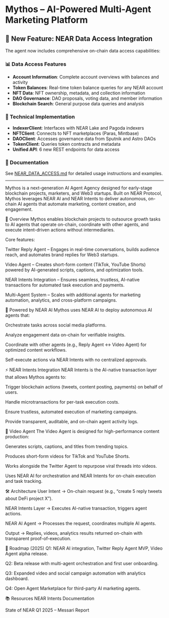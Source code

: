# Mythos – AI-Powered Multi-Agent Marketing Platform

## 🚀 New Feature: NEAR Data Access Integration

The agent now includes comprehensive on-chain data access capabilities:

### 📊 Data Access Features
- **Account Information**: Complete account overviews with balances and activity
- **Token Balances**: Real-time token balance queries for any NEAR account
- **NFT Data**: NFT ownership, metadata, and collection information
- **DAO Governance**: DAO proposals, voting data, and member information
- **Blockchain Search**: General purpose data queries and analysis

### 🔧 Technical Implementation
- **IndexerClient**: Interfaces with NEAR Lake and Pagoda indexers
- **NFTClient**: Connects to NFT marketplaces (Paras, Mintbase)
- **DAOClient**: Accesses governance data from Sputnik and Astro DAOs
- **TokenClient**: Queries token contracts and metadata
- **Unified API**: 6 new REST endpoints for data access

### 📖 Documentation
See [NEAR_DATA_ACCESS.md](./NEAR_DATA_ACCESS.md) for detailed usage instructions and examples.

---

Mythos is a next-generation AI Agent Agency designed for early-stage blockchain projects, marketers, and Web3 startups.
Built on NEAR Protocol, Mythos leverages NEAR AI and NEAR Intents to deliver autonomous, on-chain AI agents that automate marketing, content creation, and engagement.

🚀 Overview
Mythos enables blockchain projects to outsource growth tasks to AI agents that operate on-chain, coordinate with other agents, and execute intent-driven actions without intermediaries.

Core features:

Twitter Reply Agent – Engages in real-time conversations, builds audience reach, and automates brand replies for Web3 startups.

Video Agent – Creates short-form content (TikTok, YouTube Shorts) powered by AI-generated scripts, captions, and optimization tools.

NEAR Intents Integration – Ensures seamless, trustless, AI-native transactions for automated task execution and payments.

Multi-Agent System – Scales with additional agents for marketing automation, analytics, and cross-platform campaigns.

🧠 Powered by NEAR AI
Mythos uses NEAR AI to deploy autonomous AI agents that:

Orchestrate tasks across social media platforms.

Analyze engagement data on-chain for verifiable insights.

Coordinate with other agents (e.g., Reply Agent ↔ Video Agent) for optimized content workflows.

Self-execute actions via NEAR Intents with no centralized approvals.

⚡ NEAR Intents Integration
NEAR Intents is the AI-native transaction layer that allows Mythos agents to:

Trigger blockchain actions (tweets, content posting, payments) on behalf of users.

Handle microtransactions for per-task execution costs.

Ensure trustless, automated execution of marketing campaigns.

Provide transparent, auditable, and on-chain agent activity logs.

🎥 Video Agent
The Video Agent is designed for high-performance content production:

Generates scripts, captions, and titles from trending topics.

Produces short-form videos for TikTok and YouTube Shorts.

Works alongside the Twitter Agent to repurpose viral threads into videos.

Uses NEAR AI for orchestration and NEAR Intents for on-chain execution and task tracking.

🛠 Architecture
User Intent → On-chain request (e.g., “create 5 reply tweets about DeFi project X”).

NEAR Intents Layer → Executes AI-native transaction, triggers agent actions.

NEAR AI Agent → Processes the request, coordinates multiple AI agents.

Output → Replies, videos, analytics results returned on-chain with transparent proof-of-execution.

📅 Roadmap (2025)
Q1: NEAR AI integration, Twitter Reply Agent MVP, Video Agent alpha release.

Q2: Beta release with multi-agent orchestration and first user onboarding.

Q3: Expanded video and social campaign automation with analytics dashboard.

Q4: Open Agent Marketplace for third-party AI marketing agents.

📚 Resources
NEAR Intents Documentation

State of NEAR Q1 2025 – Messari Report
